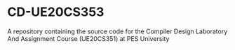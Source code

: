 # CD-UE20CS353

A repository containing the source code for the Compiler Design Laboratory  And Assignment Course (UE20CS351) at PES University
